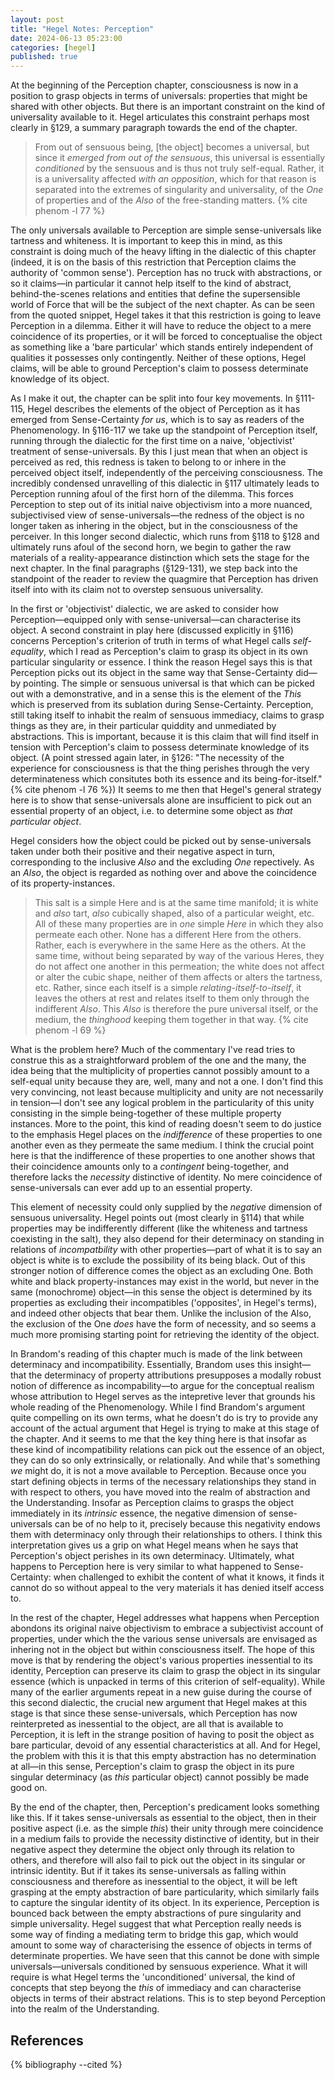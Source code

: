 ```yaml
---
layout: post
title: "Hegel Notes: Perception"
date: 2024-06-13 05:23:00
categories: [hegel]
published: true
---
```


At the beginning of the Perception chapter, consciousness is now in a position to grasp objects in terms of universals: properties that might be shared with other objects. But there is an important constraint on the kind of universality available to it. Hegel articulates this constraint perhaps most clearly in &#167;129, a summary paragraph towards the end of the chapter.

> From out of sensuous being, [the object] becomes a universal, but since it _emerged from out of the sensuous_, this universal is essentially _conditioned_ by the sensuous and is thus not truly self-equal. Rather, it is a universality affected _with an opposition_, which for that reason is separated into the extremes of singularity and universality, of the _One_ of properties and of the _Also_ of the free-standing matters. {% cite phenom -l 77 %}

The only universals available to Perception are simple sense-universals like tartness and whiteness. It is important to keep this in mind, as this constraint is doing much of the heavy lifting in the dialectic of this chapter (indeed, it is on the basis of this restriction that Perception claims the authority of 'common sense'). Perception has no truck with abstractions, or so it claims—in particular it cannot help itself to the kind of abstract, behind-the-scenes relations and entities that define the supersensible world of Force that will be the subject of the next chapter. As can be seen from the quoted snippet, Hegel takes it that this restriction is going to leave Perception in a dilemma. Either it will have to reduce the object to a mere coincidence of its properties, or it will be forced to conceptualise the object as something like a 'bare particular' which stands entirely independent of qualities it possesses only contingently. Neither of these options, Hegel claims, will be able to ground Perception's claim to possess determinate knowledge of its object. 

As I make it out, the chapter can be split into four key movements. In &#167;111-115, Hegel describes the elements of the object of Perception as it has emerged from Sense-Certainty _for us_, which is to say as readers of the Phenomenology. In &#167;116-117 we take up the standpoint of Perception itself, running through the dialectic for the first time on a naive, 'objectivist' treatment of sense-universals. By this I just mean that when an object is perceived as red, this redness is taken to belong to or inhere in the perceived object itself, independently of the perceiving consciousness. The incredibly condensed unravelling of this dialectic in &#167;117 ultimately leads to Perception running afoul of the first horn of the dilemma. This forces Perception to step out of its initial naive objectivism into a more nuanced, subjectivised view of sense-universals—the redness of the object is no longer taken as inhering in the object, but in the consciousness of the perceiver. In this longer second dialectic, which runs from &#167;118 to &#167;128 and ultimately runs afoul of the second horn, we begin to gather the raw materials of a reality-appearance distinction which sets the stage for the next chapter. In the final paragraphs (&#167;129-131), we step back into the standpoint of the reader to review the quagmire that Perception has driven itself into with its claim not to overstep sensuous universality.

In the first or 'objectivist' dialectic, we are asked to consider how Perception—equipped only with sense-universal—can characterise its object. A second constraint in play here (discussed explicitly in &#167;116) concerns Perception's criterion of truth in terms of what Hegel calls _self-equality_, which I read as Perception's claim to grasp its object in its own particular singularity or essence. I think the reason Hegel says this is that Perception picks out its object in the same way that Sense-Certainty did—by pointing. The simple or sensuous universal is that which can be picked out with a demonstrative, and in  a sense this is the element of the _This_ which is preserved from its sublation during Sense-Certainty. Perception, still taking itself to inhabit the realm of sensuous immediacy, claims to grasp things as they are, in their particular quiddity and unmediated by abstractions. This is important, because it is this claim that will find itself in tension with Perception's claim to possess determinate knowledge of its object. (A point stressed again later, in &#167;126: "The necessity of the experience for consciousness is that the thing perishes through the very determinateness which consitutes both its essence and its being-for-itself." {% cite phenom -l 76 %}) It seems to me then that Hegel's general strategy here is to show that sense-universals alone are insufficient to pick out an essential property of an object, i.e. to determine some object as _that particular object_. 

Hegel considers how the object could be picked out by sense-universals taken under both their positive and their negative aspect in turn, corresponding to the inclusive _Also_ and the excluding _One_ repectively. As an _Also_, the object is regarded as nothing over and above the coincidence of its property-instances.

> This salt is a simple Here and is at the same time manifold; it is white and _also_ tart, _also_ cubically shaped, also of a particular weight, etc. All of these many properties are in _one_ simple _Here_ in which they also permeate each other. None has a different Here from the others. Rather, each is everywhere in the same Here as the others. At the same time, without being separated by way of the various Heres, they do not affect one another in this permeation; the white does not affect or alter the cubic shape, neither of them affects or alters the tartness, etc. Rather, since each itself is a simple _relating-itself-to-itself_, it leaves the others at rest and relates itself to them only through the indifferent _Also_. This _Also_ is therefore the pure universal itself, or the medium, the _thinghood_ keeping them together in that way. {% cite phenom -l 69 %}

What is the problem here? Much of the commentary I've read tries to construe this as a straightforward problem of the one and the many, the idea being that the multiplicity of properties cannot possibly amount to a self-equal unity because they are, well, many and not a one. I don't find this very convincing, not least because multiplicity and unity are not necessarily in tension—I don't see any logical problem in the particularity of this unity consisting in the simple being-together of these multiple property instances. More to the point, this kind of reading doesn't seem to do justice to the emphasis Hegel places on the _indifference_ of these properties to one another even as they permeate the same medium. I think the crucial point here is that the indifference of these properties to one another shows that their coincidence amounts only to a _contingent_ being-together, and therefore lacks the _necessity_ distinctive of identity. No mere coincidence of sense-universals can ever add up to an essential property. 

This element of necessity could only supplied by the _negative_ dimension of sensuous universality. Hegel points out (most clearly in &#167;114) that while properties may be indifferently different (like the whiteness and tartness coexisting in the salt), they also depend for their determinacy on standing in relations of _incompatbility_ with other properties—part of what it is to say an object is white is to exclude the possibility of its being black. Out of this stronger notion of difference comes the object as an excluding One. Both white and black property-instances may exist in the world, but never in the same (monochrome) object—in this sense the object is determined by its properties as excluding their incompatibles ('opposites', in Hegel's terms), and indeed other objects that bear them. Unlike the inclusion of the Also, the exclusion of the One _does_ have the form of necessity, and so seems a much more promising starting point for retrieving the identity of the object. 

In Brandom's reading of this chapter much is made of the link between determinacy and incompatibility. Essentially, Brandom uses this insight—that the determinacy of property attributions presupposes a modally robust notion of difference as incompability—to argue for the conceptual realism whose attribution to Hegel serves as the intepretive lever that grounds his whole reading of the Phenomenology. While I find Brandom's argument quite compelling on its own terms, what he doesn't do is try to provide any account of the actual argument that Hegel is trying to make at this stage of the chapter. And it seems to me that the key thing here is that insofar as these kind of incompatibility relations can pick out the essence of an object, they can do so only extrinsically, or relationally. And while that's something _we_ might do, it is not a move available to Perception. Because once you start defining objects in terms of the necessary relationships they stand in with respect to others, you have moved into the realm of abstraction and the Understanding. Insofar as Perception claims to grasps the object immediately in its _intrinsic_ essence, the negative dimension of sense-universals can be of no help to it, precisely because this negativity endows them with determinacy only through their relationships to others. I think this interpretation gives us a grip on what Hegel means when he says that Perception's object perishes in its own determinacy. Ultimately, what happens to Perception here is very similar to what happened to Sense-Certainty: when challenged to exhibit the content of what it knows, it finds it cannot do so without appeal to the very materials it has denied itself access to. 

In the rest of the chapter, Hegel addresses what happens when Perception abondons its original naive objectivism to embrace a subjectivist account of properties, under which the the various sense universals are envisaged as inhering not in the object but within consciousness itself. The hope of this move is that by rendering the object's various properties inessential to its identity, Perception can preserve its claim to grasp the object in its singular essence (which is unpacked in terms of this criterion of self-equality). While many of the earlier arguments repeat in a new guise during the course of this second dialectic, the crucial new argument that Hegel makes at this stage is that since these sense-universals, which Perception has now reinterpreted as inessential to the object, are all that is available to Perception, it is left in the strange position of having to posit the object as bare particular, devoid of any essential characteristics at all. And for Hegel, the problem with this it is that this empty abstraction has no determination at all—in this sense, Perception's claim to grasp the object in its pure singular determinacy (as _this_ particular object) cannot possibly be made good on. 

By the end of the chapter, then, Perception's predicament looks something like this. If it takes sense-universals as essential to the object, then in their positive aspect (i.e. as the simple _this_) their unity through mere coincidence in a medium fails to provide the necessity distinctive of identity, but in their negative aspect they determine the object only through its relation to others, and therefore will also fail to pick out the object in its singular or intrinsic identity. But if it takes its sense-universals as falling within consciousness and therefore as inessential to the object, it will be left grasping at the empty abstraction of bare particularity, which similarly fails to capture the singular identity of its object. In its experience, Perception is bounced back between the empty abstractions of pure singularity and simple universality. Hegel suggest that what Perception really needs is some way of finding a mediating term to bridge this gap, which would amount to some way of characterising the essence of objects in terms of determinate properties. We have seen that this cannot be done with simple universals—universals conditioned by sensuous experience. What it will require is what Hegel terms the 'unconditioned' universal, the kind of concepts that step beyong the _this_ of immediacy and can characterise objects in terms of their abstract relations. This is to step beyond Perception into the realm of the Understanding. 


## References
{% bibliography --cited %}



